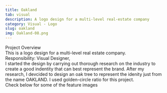 ```yaml
---
title: Oakland
tab: visual
description: A logo design for a multi-level real-estate company
category: Visual - Logo
slug: oakland
img: Oakland-08.png
---
```


<div class="lg:p-4 pt-4 mb-4 text-pryColor font-bold text-2xl lg:text-4xl">
  Project Overview
</div>

<div class="lg:p-4 mb-4 leading-9">
This is a logo design for a multi-level real estate company.
<div class="pt-4 ">
 <span class = "text-pryColor font-bold"> Responsibility:</span> Visual Designer,
</div>
</div>

<div class=" pt-4 lg:p-4 mb-4 leading-9">
I started the design by carrying out thorough research on the industry to create a good indentity that can best represent the brand. After my research, I devcided to design an oak tree to represent the idenity just from the name OAKLAND. I used golden-circle ratio for this project.
</div>

  <div class="mt-14">
    <div><dynamic-image filename="Oakland-01.png"></dynamic-image> </div>
  </div>

<!--more-->

  <div class="mt-14 pt-4 lg:p-4 mb-4 leading-9">
  Check below for some of the feature images
  </div>

   <div class="mt-14">
    <div><dynamic-image filename="Oakland-05.png"></dynamic-image> </div>
        <div class ="mt-14"><dynamic-image filename="Oakland-06.png"></dynamic-image> </div>
                <div class ="mt-14"><dynamic-image filename="Oakland-08.png"></dynamic-image> </div>
  </div>
